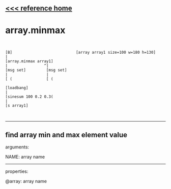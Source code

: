 [<<< reference home](ceammc_lib.md)
---

# array.minmax

```


[B]                            [array array1 size=100 w=180 h=130]
|
[array.minmax array1]
|                ^|
[msg set]         [msg set]
|                 |
[ (               [ (

[loadbang]
|
[sinesum 100 0.2 0.3(
|
[s array1]

            
```
---
find array min and max element value
---
arguments:

NAME: array name<br>

---
properties:

@array: array name<br>


